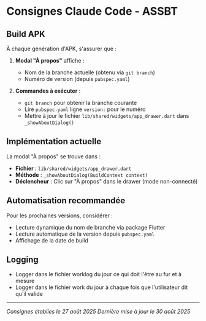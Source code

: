 # Consignes Claude Code - ASSBT

## Build APK
À chaque génération d'APK, s'assurer que :

1. **Modal "À propos"** affiche :
   - Nom de la branche actuelle (obtenu via `git branch`)
   - Numéro de version (depuis `pubspec.yaml`)
   
2. **Commandes à exécuter** :
   - `git branch` pour obtenir la branche courante
   - Lire `pubspec.yaml` ligne `version:` pour le numéro
   - Mettre à jour le fichier `lib/shared/widgets/app_drawer.dart` dans `_showAboutDialog()`

## Implémentation actuelle
La modal "À propos" se trouve dans :
- **Fichier** : `lib/shared/widgets/app_drawer.dart`
- **Méthode** : `_showAboutDialog(BuildContext context)`
- **Déclencheur** : Clic sur "À propos" dans le drawer (mode non-connecté)

## Automatisation recommandée
Pour les prochaines versions, considérer :
- Lecture dynamique du nom de branche via package Flutter
- Lecture automatique de la version depuis `pubspec.yaml`
- Affichage de la date de build

## Logging
- Logger dans le fichier worklog du jour ce qui doit l'être au fur et à mesure
- Logger dans le fichier work du jour à chaque fois que l'utilisateur dit qu'il valide

---
*Consignes établies le 27 août 2025*
*Dernière mise à jour le 30 août 2025*